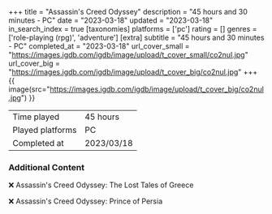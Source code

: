 +++
title = "Assassin's Creed Odyssey"
description = "45 hours and 30 minutes - PC"
date = "2023-03-18"
updated = "2023-03-18"
in_search_index = true
[taxonomies]
platforms = ['pc']
rating = []
genres = ['role-playing (rpg)', 'adventure']
[extra]
subtitle = "45 hours and 30 minutes - PC"
completed_at = "2023-03-18"
url_cover_small = "https://images.igdb.com/igdb/image/upload/t_cover_small/co2nul.jpg"
url_cover_big = "https://images.igdb.com/igdb/image/upload/t_cover_big/co2nul.jpg"
+++
{{ image(src="https://images.igdb.com/igdb/image/upload/t_cover_big/co2nul.jpg") }}

|              |            |
| ------------ | ---------- |
| Time played  | 45 hours |
| Played platforms    | PC |
| Completed at | 2023/03/18 |



### Additional Content


❌ Assassin's Creed Odyssey: The Lost Tales of Greece

❌ Assassin's Creed Odyssey: Prince of Persia
